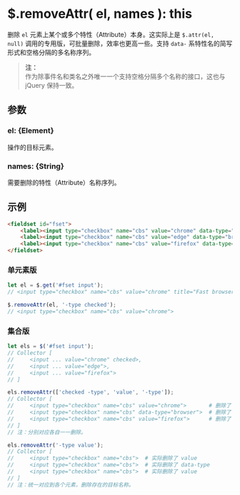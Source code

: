 # $.removeAttr( el, names ): this

删除 `el` 元素上某个或多个特性（Attribute）本身。这实际上是 `$.attr(el, null)` 调用的专用版，可批量删除，效率也更高一些。支持 `data-` 系特性名的简写形式和空格分隔的多名称序列。

> **注：**<br>
> 作为除事件名和类名之外唯一一个支持空格分隔多个名称的接口，这也与 jQuery 保持一致。



## 参数

### el: {Element}

操作的目标元素。


### names: {String}

需要删除的特性（Attribute）名称序列。


## 示例

```html
<fieldset id="fset">
    <label><input type="checkbox" name="cbs" value="chrome" data-type="browser" checked>Chrome</label>
    <label><input type="checkbox" name="cbs" value="edge" data-type="browser">Edge</label>
    <label><input type="checkbox" name="cbs" value="firefox" data-type="browser">Firefox</label>
</fieldset>
```

### 单元素版

```js
let el = $.get('#fset input');
// <input type="checkbox" name="cbs" value="chrome" title="Fast browser" checked>

$.removeAttr(el, '-type checked');
// <input type="checkbox" name="cbs" value="chrome">
```


### 集合版

```js
let els = $('#fset input');
// Collector [
//     <input ... value="chrome" checked>,
//     <input ... value="edge">,
//     <input ... value="firefox">
// ]

els.removeAttr(['checked -type', 'value', '-type']);
// Collector [
//     <input type="checkbox" name="cbs" value="chrome">       # 删除了 checked 和 data-type
//     <input type="checkbox" name="cbs" data-type="browser">  # 删除了 value
//     <input type="checkbox" name="cbs" value="firefox">      # 删除了 data-type
// ]
// 注：分别对应各自一一删除。

els.removeAttr('-type value');
// Collector [
//     <input type="checkbox" name="cbs">  # 实际删除了 value
//     <input type="checkbox" name="cbs">  # 实际删除了 data-type
//     <input type="checkbox" name="cbs">  # 实际删除了 value
// ]
// 注：统一对应到各个元素，删除存在的目标名称。
```
